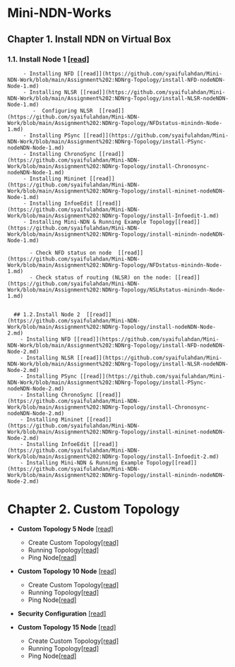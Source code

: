  # Mini-NDN-Works
 
 ## Chapter 1. Install NDN on Virtual Box   
   
 ### 1.1. Install Node 1 [[read]](https://github.com/syaifulahdan/Mini-NDN-Work/blob/main/Assignment%202:NDNrg-Topology/install-nodeNDN-Node-1.md)
         - Installing NFD [[read]](https://github.com/syaifulahdan/Mini-NDN-Work/blob/main/Assignment%202:NDNrg-Topology/install-NFD-nodeNDN-Node-1.md)
         - Installing NLSR [[read]](https://github.com/syaifulahdan/Mini-NDN-Work/blob/main/Assignment%202:NDNrg-Topology/install-NLSR-nodeNDN-Node-1.md)  
            -  Configuring NLSR  [[read]](https://github.com/syaifulahdan/Mini-NDN-Work/blob/main/Assignment%202:NDNrg-Topology/NFDstatus-minindn-Node-1.md)
         - Installing PSync [[read]](https://github.com/syaifulahdan/Mini-NDN-Work/blob/main/Assignment%202:NDNrg-Topology/install-PSync-nodeNDN-Node-1.md)
         - Installing ChronoSync [[read]](https://github.com/syaifulahdan/Mini-NDN-Work/blob/main/Assignment%202:NDNrg-Topology/install-Chronosync-nodeNDN-Node-1.md)
         - Installing Mininet [[read]](https://github.com/syaifulahdan/Mini-NDN-Work/blob/main/Assignment%202:NDNrg-Topology/install-mininet-nodeNDN-Node-1.md)
         - Installing InfoeEdit [[read]](https://github.com/syaifulahdan/Mini-NDN-Work/blob/main/Assignment%202:NDNrg-Topology/install-Infoedit-1.md)
         - Installing Mini-NDN & Running Example Topology[[read]](https://github.com/syaifulahdan/Mini-NDN-Work/blob/main/Assignment%202:NDNrg-Topology/install-minindn-nodeNDN-Node-1.md)
         
           - Check NFD status on node  [[read]](https://github.com/syaifulahdan/Mini-NDN-Work/blob/main/Assignment%202:NDNrg-Topology/NFDstatus-minindn-Node-1.md)
           - Check status of routing (NLSR) on the node: [[read]](https://github.com/syaifulahdan/Mini-NDN-Work/blob/main/Assignment%202:NDNrg-Topology/NSLRstatus-minindn-Node-1.md)


      ## 1.2.Install Node 2  [[read]](https://github.com/syaifulahdan/Mini-NDN-Work/blob/main/Assignment%202:NDNrg-Topology/install-nodeNDN-Node-2.md)
        - Installing NFD [[read]](https://github.com/syaifulahdan/Mini-NDN-Work/blob/main/Assignment%202:NDNrg-Topology/install-NFD-nodeNDN-Node-2.md)
        - Installing NLSR [[read]](https://github.com/syaifulahdan/Mini-NDN-Work/blob/main/Assignment%202:NDNrg-Topology/install-NLSR-nodeNDN-Node-2.md)   
        - Installing PSync [[read]](https://github.com/syaifulahdan/Mini-NDN-Work/blob/main/Assignment%202:NDNrg-Topology/install-PSync-nodeNDN-Node-2.md)
        - Installing ChronoSync [[read]](https://github.com/syaifulahdan/Mini-NDN-Work/blob/main/Assignment%202:NDNrg-Topology/install-Chronosync-nodeNDN-Node-2.md)
        - Installing Mininet [[read]](https://github.com/syaifulahdan/Mini-NDN-Work/blob/main/Assignment%202:NDNrg-Topology/install-mininet-nodeNDN-Node-2.md)
        - Installing InfoeEdit [[read]](https://github.com/syaifulahdan/Mini-NDN-Work/blob/main/Assignment%202:NDNrg-Topology/install-Infoedit-2.md)
        - Installing Mini-NDN & Running Example Topology[[read]](https://github.com/syaifulahdan/Mini-NDN-Work/blob/main/Assignment%202:NDNrg-Topology/install-minindn-nodeNDN-Node-2.md)
 
 # Chapter 2. Custom Topology   

   - <b>Custom Topology 5 Node</b>   [[read]](https://github.com/syaifulahdan/Mini-NDN-Work/blob/main/Assignment%203:NDN-CustomTopology/ndn-custom-topo-5.md) 

      -  Create Custom Topology[[read]](https://github.com/syaifulahdan/Mini-NDN-Work/blob/main/Assignment%203:NDN-CustomTopology/ndn-custom-topo-5.md#1-create-custom-topology) 
      -  Running Topology[[read]](https://github.com/syaifulahdan/Mini-NDN-Work/blob/main/Assignment%203:NDN-CustomTopology/ndn-custom-topo-5.md#2-running-topology)
      -  Ping Node[[read]](https://github.com/syaifulahdan/Mini-NDN-Work/blob/main/Assignment%203:NDN-CustomTopology/ndn-custom-topo-5.md#2-running-topology)

 
  - <b>Custom Topology 10 Node</b>   [[read]](https://github.com/syaifulahdan/Mini-NDN-Work/blob/main/Assignment%203:NDN-CustomTopology/ndn-custom-topo-5.md) 

      -  Create Custom Topology[[read]](https://github.com/syaifulahdan/Mini-NDN-Work/blob/main/Assignment%203:NDN-CustomTopology/ndn-custom-topo-5.md#1-create-custom-topology) 
      -  Running Topology[[read]](https://github.com/syaifulahdan/Mini-NDN-Work/blob/main/Assignment%203:NDN-CustomTopology/ndn-custom-topo-5.md#2-running-topology)
      -  Ping Node[[read]](https://github.com/syaifulahdan/Mini-NDN-Work/blob/main/Assignment%203:NDN-CustomTopology/ndn-custom-topo-5.md#2-running-topology)
   
   - <b>Security Configuration</b>   [[read] ](https://github.com/syaifulahdan/Mini-NDN-Work/blob/main/Assignment%202:NDNrg-Topology/NDNrg-topology.md) 

 
 - <b>Custom Topology 15 Node</b>   [[read]](https://github.com/syaifulahdan/Mini-NDN-Work/blob/main/Assignment%203:NDN-CustomTopology/ndn-custom-topo-5.md) 

      -  Create Custom Topology[[read]](https://github.com/syaifulahdan/Mini-NDN-Work/blob/main/Assignment%203:NDN-CustomTopology/ndn-custom-topo-5.md#1-create-custom-topology) 
      -  Running Topology[[read]](https://github.com/syaifulahdan/Mini-NDN-Work/blob/main/Assignment%203:NDN-CustomTopology/ndn-custom-topo-5.md#2-running-topology)
      -  Ping Node[[read]](https://github.com/syaifulahdan/Mini-NDN-Work/blob/main/Assignment%203:NDN-CustomTopology/ndn-custom-topo-5.md#2-running-topology)

 


 

